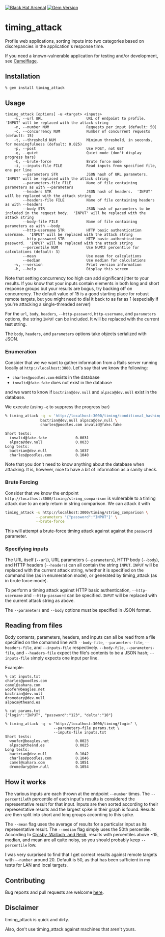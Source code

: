 [![Black Hat Arsenal]( https://github.com/toolswatch/badges/blob/master/arsenal/usa/2017.svg)](https://www.toolswatch.org/2017/06/the-black-hat-arsenal-usa-2017-phenomenal-line-up-announced/)
[![Gem Version](https://badge.fury.io/rb/timing_attack.svg)](http://badge.fury.io/rb/timing_attack)

# timing_attack

Profile web applications, sorting inputs into two categories based on
discrepancies in the application's response time.

If you need a known-vulnerable application for testing and/or development, see
[Camelflage](https://github.com/ffleming/camelflage).

## Installation

```bash
% gem install timing_attack
```

## Usage

```
timing_attack [options] -u <target> <inputs>
    -u, --url URL                    URL of endpoint to profile.  'INPUT' will be replaced with the attack string
    -n, --number NUM                 Requests per input (default: 50)
    -c, --concurrency NUM            Number of concurrent requests (default: 15)
    -t, --threshold NUM              Minimum threshold, in seconds, for meaningfulness (default: 0.025)
    -p, --post                       Use POST, not GET
    -q, --quiet                      Quiet mode (don't display progress bars)
    -b, --brute-force                Brute force mode
    -i, --inputs-file FILE           Read inputs from specified file, one per line
        --parameters STR             JSON hash of URL parameters.  'INPUT' will be replaced with the attack string
        --parameters-file FILE       Name of file containing parameters as with --parameters
        --headers STR                JSON hash of headers.  'INPUT' will be replaced with the attack string
        --headers-file FILE          Name of file containing headers as with --headers
        --body STR                   JSON hash of parameters to be included in the request body.  'INPUT' will be replaced with the attack string
        --body-file FILE             Name of file containing parameters as with --body
        --http-username STR          HTTP basic authentication username.  'INPUT' will be replaced with the attack string
        --http-password STR          HTTP basic authentication password.  'INPUT' will be replaced with the attack string
        --percentile NUM             Use NUMth percentile for calculations (default: 3)
        --mean                       Use mean for calculations
        --median                     Use median for calculations
    -v, --version                    Print version information
    -h, --help                       Display this screen
```

Note that setting concurrency too high can add significant jitter to your results.  If you know that your inputs contain elements in both long and short response groups but your results are bogus, try backing off on concurrency.  The default value of 15 is a good starting place for robust remote targets, but you might need to dial it back to as far as 1 (especially if you're attacking a single-threaded server)

For the `url`, `body`, `headers`, `--http-password`, `http-username`, and
`parameters` options, the string `INPUT` can be included.  It will be replaced
with the current test string.

The `body`, `headers`, and `parameters` options take objects serialized with
JSON.

### Enumeration

Consider that we we want to gather information from a Rails server running
locally at `http://localhost:3000`.  Let's say that we know the following:
* `charles@poodles.com` exists in the database
* `invalid@fake.fake` does not exist in the database

and we want to know if `bactrian@dev.null` and `alpaca@dev.null` exist in
the database.

We execute (using `-q` to suppress the progress bar)
```bash
% timing_attack -q -u 'http://localhost:3000/timing/conditional_hashing?login=INPUT&password=123' \
                bactrian@dev.null alpaca@dev.null \
                charles@poodles.com invalid@fake.fake
```
```
Short tests:
  invalid@fake.fake             0.0031
  alpaca@dev.null               0.0033
Long tests:
  bactrian@dev.null             0.1037
  charles@poodles.com           0.1040
```

Note that you don't need to know anything about the database when attacking.  It
is, however, nice to have a bit of information as a sanity check.

### Brute Forcing

Consider that we know the endpoint
`http://localhost:3000/timing/string_comparison` is vulnerable to a timing
attack due to an early return in string comparison.  We can attack it with
```bash
timing_attack -u http://localhost:3000/timing/string_comparison \
              --parameters '{"password":"INPUT"}' \
              --brute-force
```
This will attempt a brute-force timing attack against against the `password`
parameter.

### Specifying inputs
The URL itself (`--url`), URL parameters (`--parameters`), HTTP body
(`--body`), and HTTP headers (`--headers`) can all contain the string `INPUT`.
`INPUT` will be replaced with the current attack string, whether it is
specified on the command line (as in enumeration mode), or generated by
timing_attack (as in brute force mode).

To perform a timing attack against HTTP basic authentication, `--http-username`
and `--http-password` can be specified.  `INPUT` will be replaced with the
current attack string as above.

The `--parameters` and `--body` options must be specified in JSON format.

## Reading from files

Body contents, parameters, headers, and inputs can all be read from a file
specified on the comamnd line with `--body-file`, `--parameters-file`,
`--headers-file`, and `--inputs-file` respectively.  `--body-file`,
`--parameters-file`, and `--headers-file` expect the file's contents to be a
JSON hash; `--inputs-file` simply expects one input per line.

Example:
```
% cat inputs.txt
charles@poodles.com
camel@sahara.com
woofer@beagles.net
bactrian@dev.null
dromedary@dev.null
alpaca@theand.es
```
```
% cat params.txt
{"login":"INPUT", "password":"123", "delta":"10"}
```
```
% timing_attack -q -u "http://localhost:3000/timing/login" \
                      --parameters-file params.txt \
                      --inputs-file inputs.txt
Short tests:
  woofer@beagles.net            0.0023
  alpaca@theand.es              0.0025
Long tests:
  bactrian@dev.null             0.1042
  charles@poodles.com           0.1046
  camel@sahara.com              0.1051
  dromedary@dev.null            0.1054
```

## How it works

The various inputs are each thrown at the endpoint `--number` times.  The
`--percentile`th percentile of each input's results is considered the
representative result for that input.  Inputs are then sorted according to
their representative results and the largest spike in their graph is found.
Results are then split into short and long groups according to this spike.

The `--mean` flag uses the average of results for a particular input as its
representative result.  The `--median` flag simply uses the 50th percentile.
According to [Crosby, Wallach, and
Reidi](https://www.cs.rice.edu/~dwallach/pub/crosby-timing2009.pdf), results
with percentiles above ~15, median, and mean are all quite noisy, so you should
probably keep `--percentile` low.

I was very surprised to find that I get correct results against remote targets
with `--number` around 20.  Default is 50, as that has been sufficient in my tests
for LAN and local targets.

## Contributing

Bug reports and pull requests are welcome [here](https://github.com/ffleming/timing_attack).

## Disclaimer

timing_attack is quick and dirty.

Also, don't use timing_attack against machines that aren't yours.
